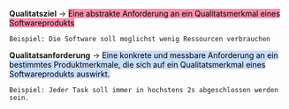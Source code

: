 
**Qualitatsziel** -> <mark style="background: #FF5582A6;">Eine abstrakte Anforderung an ein Qualitatsmerkmal eines Softwareprodukts</mark>

	Beispiel: Die Software soll moglichst wenig Ressourcen verbrauchen

**Qualitatsanforderung** -> <mark style="background: #ADCCFFA6;">Eine konkrete und messbare Anforderung an ein bestimmtes Produktmerkmale, die sich auf ein Qualitatsmerkmal eines Softwareprodukts auswirkt.</mark>

	Beispiel: Jeder Task soll immer in hochstens 2s abgeschlossen werden sein.


